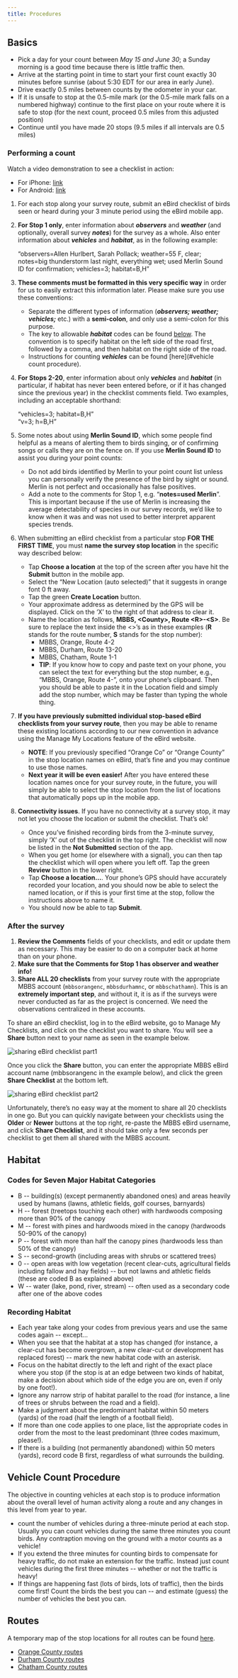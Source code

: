 ```yaml
---
title: Procedures
---
```

## Basics
* Pick a day for your count between *May 15 and June 30*; a Sunday morning is a good time because there is little traffic then.
* Arrive at the starting point in time to start your first count exactly 30 minutes before sunrise (about 5:30 EDT for our area in early June).
* Drive exactly 0.5 miles between counts by the odometer in your car.
* If it is unsafe to stop at the 0.5-mile mark (or the 0.5-mile mark falls on a numbered highway) continue to the first place on your route where it is safe to stop (for the next count, proceed 0.5 miles from this adjusted position)
* Continue until you have made 20 stops (9.5 miles if all intervals are 0.5 miles)

### Performing a count

Watch a video demonstration to see a checklist in action:
* For iPhone: [link](https://www.youtube.com/watch?v=KgemDVmoSYU)
* For Android: [link](https://www.youtube.com/watch?v=D92U3FuaVxg)  
  
  
1) For each stop along your survey route, submit an eBird checklist of birds seen or heard during your 3 minute period using the eBird mobile app.

2) **For Stop 1 only**, enter information about _**observers**_ and _**weather**_ (and optionally, overall survey _**notes**_) for the survey as a whole. Also enter information about _**vehicles**_ and _**habitat**_, as in the following example:

    “observers=Allen Hurlbert, Sarah Pollack; weather=55 F, clear; notes=big thunderstorm last night, everything wet; used Merlin Sound ID for confirmation; vehicles=3; habitat=B,H”

3) **These comments must be formatted in this very specific way** in order for us to easily extract this information later. Please make sure you use these conventions:

    * Separate the different types of information (_**observers; weather; vehicles;**_ etc.) with a **semi-colon**, and only use a semi-colon for this purpose.  
    * The key to allowable _**habitat**_ codes can be found [below](#habitat). The convention is to specify habitat on the left side of the road first, followed by a comma, and then habitat on the right side of the road.  
    * Instructions for counting _**vehicles**_ can be found [here](#vehicle count procedure).

4) **For Stops 2-20**, enter information about only _**vehicles**_ and _**habitat**_ (in particular, if habitat has never been entered before, or if it has changed since the previous year) in the checklist comments field. Two examples, including an acceptable shorthand:

  	“vehicles=3; habitat=B,H”  
	  “v=3; h=B,H”

5) Some notes about using **Merlin Sound ID**, which some people find helpful as a means of alerting them to birds singing, or of confirming songs or calls they are on the fence on. If you use **Merlin Sound ID** to assist you during your point counts:  

    * Do not add birds identified by Merlin to your point count list unless you can personally verify the presence of the bird by sight or sound. Merlin is not perfect and occasionally has false positives.  
    * Add a note to the comments for Stop 1, e.g. “**notes=used Merlin**”. This is important because if the use of Merlin is increasing the average detectability of species in our survey records, we’d like to know when it was and was not used to better interpret apparent species trends.

6) When submitting an eBird checklist from a particular stop **FOR THE FIRST TIME**, you must **name the survey stop location** in the specific way described below:  
    * Tap **Choose a location** at the top of the screen after you have hit the **Submit** button in the mobile app.  
    * Select the “New Location (auto selected)” that it suggests in orange font 0 ft away.
    * Tap the green **Create Location** button.
    * Your approximate address as determined by the GPS will be displayed. Click on the ‘X’ to the right of that address to clear it.  
    * Name the location as follows, **MBBS, \<County>, Route \<R>-\<S>**. Be sure to replace the text inside the <>’s as in these examples (**R** stands for the route number, **S** stands for the stop number):  
        - MBBS, Orange, Route 4-2  
        - MBBS, Durham, Route 13-20  
        - MBBS, Chatham, Route 1-1  
        - **TIP**: If you know how to copy and paste text on your phone, you can select the text for everything but the stop number, e.g., “MBBS, Orange, Route 4-”, onto your phone’s clipboard. Then you should be able to paste it in the Location field and simply add the stop number, which may be faster than typing the whole thing.  
7) **If you have previously submitted individual stop-based eBird checklists from your survey route**, then you may be able to rename these existing locations according to our new convention in advance using the Manage My Locations feature of the eBird website.
    * **NOTE**: If you previously specified “Orange Co” or “Orange County” in the stop location names on eBird, that’s fine and you may continue to use those names.  
    * **Next year it will be even easier!** After you have entered these location names once for your survey route, in the future, you will simply be able to select the stop location from the list of locations that automatically pops up in the mobile app.

8) **Connectivity issues**. If you have no connectivity at a survey stop, it may not let you choose the location or submit the checklist. That’s ok!   
    * Once you’ve finished recording birds from the 3-minute survey, simply ‘X’ out of the checklist in the top right. The checklist will now be listed in the **Not Submitted** section of the app.   
    * When you get home (or elsewhere with a signal), you can then tap the checklist which will open where you left off. Tap the green **Review** button in the lower right.  
    * Tap **Choose a location…**.  Your phone’s GPS should have accurately recorded your location, and you should now be able to select the named location, or if this is your first time at the stop, follow the instructions above to name it.  
    * You should now be able to tap **Submit**.  


### After the survey

1) **Review the Comments** fields of your checklists, and edit or update them as necessary. This may be easier to do on a computer back at home than on your phone.
2) **Make sure that the Comments for Stop 1 has observer and weather info!**
3) **Share ALL 20 checklists** from your survey route with the appropriate MBBS account (`mbbsorangenc`, `mbbsdurhamnc`, or `mbbschathamn`). This is an **extremely important step**, and without it, it is as if the surveys were never conducted as far as the project is concerned. We need the observations centralized in these accounts.

To share an eBird checklist, log in to the eBird website, go to Manage My Checklists, and click on the checklist you want to share. You will see a **Share** button next to your name as seen in the example below.

![sharing eBird checklist part1](../images/sharing_ebird_checklist1.png)

Once you click the **Share** button, you can enter the appropriate MBBS eBird account name (mbbsorangenc in the example below), and click the green **Share Checklist** at the bottom left.

![sharing eBird checklist part2](../images/sharing_ebird_checklist2.png)

Unfortunately, there’s no easy way at the moment to share all 20 checklists in one go. But you can quickly navigate between your checklists using the **Older** or **Newer** buttons at the top right, re-paste the MBBS eBird username, and click **Share Checklist**, and it should take only a few seconds per checklist to get them all shared with the MBBS account.


## Habitat

### Codes for Seven Major Habitat Categories
* B -- building(s) (except permanently abandoned ones) and areas heavily used by humans (lawns, athletic fields, golf courses, barnyards)
* H -- forest (treetops touching each other) with hardwoods composing more than 90% of the canopy
* M -- forest with pines and hardwoods mixed in the canopy (hardwoods 50-90% of the canopy)
* P -- forest with more than half the canopy pines (hardwoods less than 50% of the canopy)
* S -- second-growth (including areas with shrubs or scattered trees)
* 0 -- open areas with low vegetation (recent clear-cuts, agricultural fields including fallow and hay fields) -- but not lawns and athletic fields (these are coded B as explained above)
* W -- water (lake, pond, river, stream) -- often used as a secondary code after one of the above codes
### Recording Habitat
* Each year take along your codes from previous years and use the same codes again -- except...
* When you see that the habitat at a stop has changed (for instance, a clear-cut has become overgrown, a new clear-cut or development has replaced forest) -- mark the new habitat code with an asterisk.
* Focus on the habitat directly to the left and right of the exact place where you stop (if the stop is at an edge between two kinds of habitat, make a decision about which side of the edge you are on, even if only by one foot!).
* Ignore any narrow strip of habitat parallel to the road (for instance, a line of trees or shrubs between the road and a field).
* Make a judgment about the predominant habitat within 50 meters (yards) of the road (half the length of a football field).
* If more than one code applies to one place, list the appropriate codes in order from the most to the least predominant (three codes maximum, please!).
* If there is a building (not permanently abandoned) within 50 meters (yards), record code B first, regardless of what surrounds the building.
## Vehicle Count Procedure
The objective in counting vehicles at each stop is to produce information about the overall level of human activity along a route and any changes in this level from year to year.
* count the number of vehicles during a three-minute period at each stop. Usually you can count vehicles during the same three minutes you count birds. Any contraption moving on the ground with a motor counts as a vehicle!
* If you extend the three minutes for counting birds to compensate for heavy traffic, do not make an extension for the traffic. Instead just count vehicles during the first three minutes -- whether or not the traffic is heavy!
* If things are happening fast (lots of birds, lots of traffic), then the birds come first!   Count the birds the best you can -- and estimate (guess) the number of vehicles the best you can.

## Routes
A temporary map of the stop locations for all routes can be found [here](https://www.google.com/maps/d/u/0/viewer?mid=1NRAImHBzXvdQGpsUzcCPb6tqxUkxMx0&ll=35.94506059913967%2C-79.22743228102328&z=10).
* [Orange County routes](routes/orange-county.html)
* [Durham County routes](routes/durham-county.html)
* [Chatham County routes](routes/chatham-county.html)
